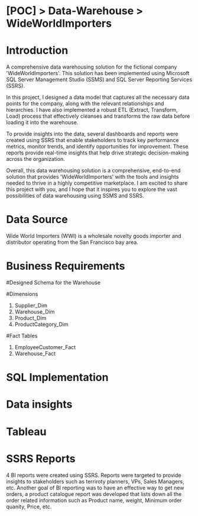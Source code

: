 # [POC] > Data-Warehouse > WideWorldImporters


# Introduction
A comprehensive data warehousing solution for the fictional company 'WideWorldImporters'. This solution has been implemented using Microsoft SQL Server Management Studio (SSMS) and SQL Server Reporting Services (SSRS).

In this project, I designed a data model that captures all the necessary data points for the company, along with the relevant relationships and hierarchies. I have also implemented a robust ETL (Extract, Transform, Load) process that effectively cleanses and transforms the raw data before loading it into the warehouse.

To provide insights into the data, several dashboards and reports were created using SSRS that enable stakeholders to track key performance metrics, monitor trends, and identify opportunities for improvement. These reports provide real-time insights that help drive strategic decision-making across the organization.

Overall, this data warehousing solution is a comprehensive, end-to-end solution that provides 'WideWorldImporters' with the tools and insights needed to thrive in a highly competitive marketplace. I am excited to share this project with you, and I hope that it inspires you to explore the vast possibilities of data warehousing using SSMS and SSRS.

# Data Source
Wide World Importers (WWI) is a wholesale novelty goods importer and distributor operating from the San Francisco bay area.

# Business Requirements


#Designed Schema for the Warehouse

#Dimensions
 1. Supplier_Dim
 3. Warehouse_Dim
 4. Product_Dim
 5. ProductCategory_Dim


#Fact Tables
1. EmployeeCustomer_Fact
2. Warehouse_Fact


# SQL Implementation

# Data insights





# Tableau 


# SSRS Reports
4 BI reports were created using SSRS.
Reports were targeted to provide insights to stakeholders such as terriroty planners, VPs, Sales Managers, etc.
Another goal of BI reporting was to have an effective way to get new orders, a product catalogue report was developed that lists down all the order related information such as Product name, weight, Minimum order quanity, Price, etc.






